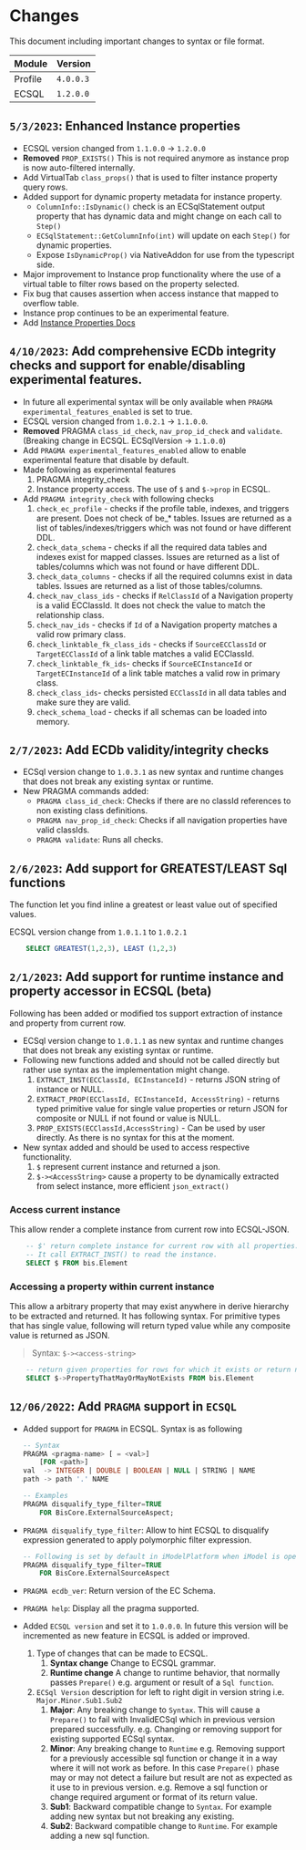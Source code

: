 # Changes

This document including important changes to syntax or file format.

| Module  | Version   |
| ------- | --------- |
| Profile | `4.0.0.3` |
| ECSQL   | `1.2.0.0` |

## `5/3/2023`: Enhanced Instance properties

* ECSQL version changed from `1.1.0.0` -> `1.2.0.0`
* **Removed** `PROP_EXISTS()` This is not required anymore as instance prop is now auto-filtered internally.
* Add VirtualTab `class_props()` that is used to filter instance property query rows.
* Added support for dynamic property metadata for instance property.
  * `ColumnInfo::IsDynamic()` check is an ECSqlStatement output property that has dynamic data and might change on each call to `Step()`
  * `ECSqlStatement::GetColumnInfo(int)` will update on each `Step()` for dynamic properties.
  * Expose `IsDynamicProp()` via NativeAddon for use from the typescript side.
* Major improvement to Instance prop functionality where the use of a virtual table to filter rows based on the property selected.
* Fix bug that causes assertion when access instance that mapped to overflow table.
* Instance prop continues to be an experimental feature.
* Add [Instance Properties Docs](https://dev.azure.com/bentleycs/iModelTechnologies/_wiki/wikis/iModelTechnologies.wiki/35670/Instance-properties)

## `4/10/2023`: Add comprehensive ECDb integrity checks and support for enable/disabling experimental features.

* In future all experimental syntax will be only available when `PRAGMA experimental_features_enabled` is set to true.
* ECSQL version changed from `1.0.2.1` -> `1.1.0.0`.
* **Removed** PRAGMA `class_id_check`, `nav_prop_id_check` and `validate`. (Breaking change in ECSQL. ECSqlVersion -> `1.1.0.0`)
* Add `PRAGMA experimental_features_enabled` allow to enable experimental feature that disable by default.
* Made following as experimental features
    1. PRAGMA integrity_check
    2. Instance property access. The use of `$` and `$->prop` in ECSQL.
* Add `PRAGMA integrity_check` with following checks
    1. `check_ec_profile` - checks if the profile table, indexes, and triggers are present. Does not check of be_* tables. Issues are returned as a list of tables/indexes/triggers which was not found or have different DDL.
    2. `check_data_schema` - checks if all the required data tables and indexes exist for mapped classes.  Issues are returned as a list of tables/columns which was not found or have different DDL.
    3. `check_data_columns` - checks if all the required columns exist in data tables. Issues are returned as a list of those tables/columns.
    4. `check_nav_class_ids` - checks if `RelClassId` of a Navigation property is a valid ECClassId. It does not check the value to match the relationship class.
    5. `check_nav_ids` - checks if `Id` of a Navigation property matches a valid row primary class.
    6. `check_linktable_fk_class_ids` - checks if `SourceECClassId` or `TargetECClassId`  of a link table matches a valid ECClassId.
    7. `check_linktable_fk_ids`- checks if `SourceECInstanceId` or `TargetECInstanceId`  of a link table matches a valid row in primary class.
    8. `check_class_ids`- checks persisted `ECClassId` in all data tables and make sure they are valid.
    9. `check_schema_load` - checks if all schemas can be loaded into memory.

## `2/7/2023`: Add ECDb validity/integrity checks

* ECSql version change to `1.0.3.1` as new syntax and runtime changes that does not break any existing syntax or runtime.
* New PRAGMA commands added:
    * `PRAGMA class_id_check`: Checks if there are no classId references to non existing class definitions.
    * `PRAGMA nav_prop_id_check`: Checks if all navigation properties have valid classIds.
    * `PRAGMA validate`: Runs all checks.

## `2/6/2023`: Add support for GREATEST/LEAST Sql functions

The function let you find inline a greatest or least value out of specified values.

ECSQL version change from  `1.0.1.1` to  `1.0.2.1`

```sql
    SELECT GREATEST(1,2,3), LEAST (1,2,3)
```

## `2/1/2023`: Add support for runtime instance and property accessor in ECSQL (beta)

Following has been added or modified tos support extraction of instance and property from current row.

* ECSql version change to `1.0.1.1` as new syntax and runtime changes that does not break any existing syntax or runtime.
* Following new functions added and should not be called directly but rather use syntax as the implementation might change.
    1. `EXTRACT_INST(ECClassId, ECInstanceId)` - returns JSON string of instance or NULL.
    2. `EXTRACT_PROP(ECClassId, ECInstanceId, AccessString)` - returns typed primitive value for single value properties or return JSON for composite or NULL if not found or value is NULL.
    3. `PROP_EXISTS(ECClassId,AccessString)` - Can be used by user directly. As there is no syntax for this at the moment.
* New syntax added and should be used to access respective functionality.
    1. `$` represent current instance and returned a json.
    2. `$-><AccessString>` cause a property to be dynamically extracted from select instance, more efficient `json_extract()`

### Access current instance

This allow render a complete instance from current row into ECSQL-JSON.

```sql
    -- $' return complete instance for current row with all properties.
    -- It call EXTRACT_INST() to read the instance.
    SELECT $ FROM bis.Element
```

### Accessing a property within current instance

This allow a arbitrary property that may exist anywhere in derive hierarchy to be extracted and returned. It has following syntax.
For primitive types that has single value, following will return typed value while any composite value is returned as JSON.

> Syntax: `$-><access-string>`

```sql
    -- return given properties for rows for which it exists or return null.
    SELECT $->PropertyThatMayOrMayNotExists FROM bis.Element
```



## `12/06/2022`: Add `PRAGMA` support in `ECSQL`
+ Added support for `PRAGMA` in ECSQL. Syntax is as following
    ```sql
    -- Syntax
    PRAGMA <pragma-name> [ = <val>]
        [FOR <path>]
    val  -> INTEGER | DOUBLE | BOOLEAN | NULL | STRING | NAME
    path -> path '.' NAME

    -- Examples
    PRAGMA disqualify_type_filter=TRUE
        FOR BisCore.ExternalSourceAspect;
    ```

* `PRAGMA disqualify_type_filter`: Allow to hint ECSQL to disqualify expression generated to apply polymorphic filter expression.
    ```sql
    -- Following is set by default in iModelPlatform when iModel is opened.
    PRAGMA disqualify_type_filter=TRUE
        FOR BisCore.ExternalSourceAspect
    ```

* `PRAGMA ecdb_ver`: Return version of the EC Schema.

* `PRAGMA help`: Display all the pragma supported.

* Added `ECSQL version` and set it to `1.0.0.0`. In future this version will be incremented as new feature in ECSQL is added or improved.
   1. Type of changes that can be made to ECSQL.
      1. **Syntax change** Change to ECSQL grammar.
      2. **Runtime change** A change to runtime behavior, that normally passes `Prepare()` e.g. argument or result of a `Sql function`.
   2. `ECSql Version` description for left to right digit in version string i.e. `Major.Minor.Sub1.Sub2`
       1. **Major**: Any breaking change to `Syntax`. This will cause a `Prepare()` to fail with InvalidECSql which in previous version prepared successfully.  e.g. Changing or removing support for existing supported ECSql syntax.
      1. **Minor**: Any breaking change to `Runtime` e.g. Removing support for a previously accessible sql function or change it in a way where it will not work as before. In this case `Prepare()` phase may or may not detect a failure but result are not as expected as it use to in previous version. e.g. Remove a sql function or change required argument or format of its return value.
      2. **Sub1**:  Backward compatible change to `Syntax`. For example adding new syntax but not breaking any existing.
      3. **Sub2**:  Backward compatible change to `Runtime`. For example adding a new sql function.
